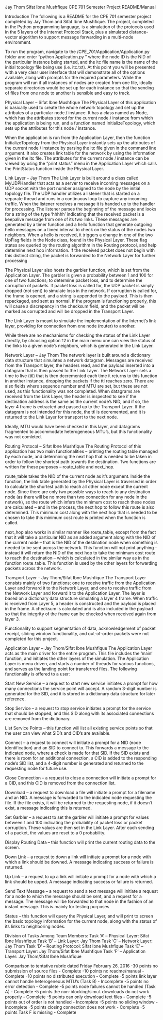 Jay Thom
Sifat Ibne Mushfique
CPE 701
Semester Project
README/Manual


Introduction 
The following is a README for the CPE 701 semester project completed by Jay Thom and Sifat Ibne Mushfique. The project, completed in the Python programming language, is a simulation of the protocols used in the 5 layers of the Internet Protocol Stack, plus a simulated distance-vector algorithm to support message forwarding in a multi-node environment. 

To run the program, navigate to the /CPE_701/Application/Application.py folder and enter “python Application.py <node ID> <itc file name>” where the node ID is the NID of the particular instance being started, and the itc file name is the name of the initial topology file being use (i.e. itc.txt). At this point you will be presented with a very clear user interface that will demonstrate all of the options available, along with prompts for the required parameters. While the program will run if all instances of nodes are created from one file, ideally separate directories would be set up for each instance so that the sending of files from one node to another is sensible and easy to track.


Physical Layer – Sifat Ibne Mushfique
The Physical Layer of this application is basically used to create the whole network topology and set up the attributes of a particular node / instance. It has a class named as Node, which has the attributes stored for the current node / instance from which the application is being run, and a function named InitializeTopology, which sets up the attributes for this node / instance.

When the application is run from the Application Layer, then the function InitializeTopology from the Physical Layer instantly sets up the attributes of the current node / instance by parsing the itc file given in the command line argument. It also creates link table for the network by using the information given in the itc file. The attributes for the current node / instance can be viewed by using the “print status” menu in the Application Layer which calls the PrintStatus function inside the Physical Layer. 


Link Layer – Jay Thom
The Link Layer is built around a class called MyUDPHandler that acts as a server to receive incoming messages on a UDP socket with the port number assigned to the node by the initial topology file. The UDP handler utilizes a listener that is started on a separate thread and runs in a continuous loop to capture any incoming traffic. When the listener receives a message it is handed up to the handler for processing. The listener parses the beginning of the message and looks for a string of the type ‘hhhhh’ indicating that the received packet is a keepalive message from one of its two links. These messages are generated by a timer function and a hello function that generate outgoing hello messages on a timed interval to check on the status of the nodes two neighbors. When a hello is received, it triggers a change in one of the two UpFlag fields in the Node class, found in the Physical Layer. These flag states are queried by the routing algorithm in the Routing protocol, and help determine next hop information. If the received packet does not begin with this distinct string, the packet is forwarded to the Network Layer for further processing. 

The Physical Layer also hosts the garbler function, which is set from the Application Layer. The garbler is given a probability between 1 and 100 for one of two functions; to determine packet loss, and to determine the corruption of packets. If packet loss is called for, the UDP packet is simply dropped (not sent) to simulate loss in the network. If corruption is called for, the frame is opened, and a string is appended to the payload. This is then repackaged, and sent as normal. If the program is functioning properly, this will cause a discrepancy in the checksum field, and the packet will be marked as corrupted and will be dropped in the Transport Layer. 

The Link Layer is meant to simulate the implementation of the Internet’s link layer, providing for connection from one node (router) to another.

While there are no mechanisms for checking the status of the Link Layer directly, by choosing option 12 in the main menu one can view the status of the links to a given node’s neighbors, which is generated in the Link Layer.


Network Layer – Jay Thom
The network layer is built around a dictionary data structure that simulates a network datagram. Messages are received from the Transport layer, the headers read, and the payload inserted into a datagram that is then passed to the Link Layer. The Network Layer sets a time to live (ttl) that is then decremented each time it returns to this function in another instance, dropping the packets if the ttl reaches zero. There are also fields where sequence number and MTU are set, but these are not used, as this functionality was not completed. When datagrams are received from the Link Layer, the header is inspected to see if the destination address is the same as the current node’s NID, and if so, the layer 4 frame is extracted and passed up to the Transport Layer. If the datagram is not intended for this node, the ttl is decremented, and it is returned to the Link Layer for transport to the next node.

Ideally, MTU would have been checked in this layer, and datagrams fragmented to accommodate heterogeneous MTU’s, but this functionality was not comleted.


Routing Protocol – Sifat Ibne Mushfique
The Routing Protocol of this application has two main functionalities – printing the routing table managed by each node, and determining the next hop that is needed to be taken in order to follow the shortest path towards the destination. Two functions are written for these purposes – route_table and next_hop.

route_table takes the NID of the current node as it’s argument. Inside the function, the link table generated by the Physical Layer is traversed in order to calculate the shortest path to reach all other node except the current node. Since there are only two possible ways to reach to any destination node (as there will be no more than two connection for any node in the network), so the route which infers the minimum cost to reach these nodes are calculated – and in the process, the next hop to follow this route is also determined. This minimum cost along with the next hop that is needed to be chosen to take this minimum cost route is printed when the function is called.

next_hop also works in similar manner like route_table, except from the fact that it will take a particular NID as an added argument along with the NID of the current node – that is the NID of the destination node when something is needed to be sent across the network. This function will not print anything – instead it will return the NID of the next hop to take the minimum cost route to reach the destination – which is calculated in the similar way as in the function route_table. This function is used by the other layers for forwarding packets across the network.


Transport Layer – Jay Thom/Sifat Ibne Mushfique
The Transport Layer consists mainly of two functions; one to receive traffic from the Application Layer and forward it to the Network Layer, and one to receive traffic from the Network Layer and forward it to the Application Layer. The layer is based on a dictionary data structure simulating a layer 4 frame. When traffic is received from Layer 5, a header is constructed and the payload is placed in the frame. A checksum is calculated and is also included in the payload so that the integrity of the frame can be checked when received again from layer 3.

Functionality to support segmentation of data, acknowledgement of packet receipt, sliding window functionality, and out-of-order packets were not completed for this project.


Application Layer – Jay Thom/Sifat Ibne Mushfique
The Application Layer acts as the main driver for the entire program. This file includes the ‘main’ function, and initiates the other layers of the simulation. The Application Layer is menu driven, and starts a number of threads for various functions, and serves as the landing point for transferred files. The following functionality is offered to a user:

Start New Service – a request to start new service initiates a prompt for how many connections the service point will accept. A random 3-digit number is generated for the SID, and it is stored in a dictionary data structure for later reference. 

Stop Service – a request to stop service initiates a prompt for the service that should be stopped, and this SID along with its associated connections are removed from the dictionary.

List Service Points – this function will list all existing service points so that the user can view what SID’s and CID’s are available.

Connect – a request to connect will initiate a prompt for a NID (node identification) and an SID to connect to. This forwards a message to the indicated node, where a check is made for that SID. If the SID exists and there is room for an additional connection, a CID is added to the responding node’s SID list, and a 4-digit number is generated and returned to the requesting node for future use.

Close Connection – a request to close a connection will initiate a prompt for a CID, and this CID is removed from the connection list.

Download – a request to download a file will initiate a prompt for a filename and an NID. A message is forwarded to the indicated node requesting the file. If the file exists, it will be returned to the requesting node, if it doesn’t exist, a message indicating this is returned.

Set Garbler – a request to set the garbler will initiate a prompt for values between 1 and 100 indicating the probability of packet loss or packet corruption. These values are then set in the Link Layer. After each sending of a packet, the values are reset to a 0 probability.

Display Routing Data – this function will print the current routing data to the screen.

Down Link – a request to down a link will initiate a prompt for a node with which a link should be downed. A message indicating success or failure is returned.

Up Link – a request to up a link will initiate a prompt for a node with which a link should be upped. A message indicating success or failure is returned.

Send Text Message – a request to send a text message will initiate a request for a node to which the message should be sent, and a request for a message. The message will be forwarded to that node in the fashion of an instant message. This is mainly for testing purposes.

Status – this function will query the Physical Layer, and will print to screen the basic topology information for the current node, along with the status of its links to neighboring nodes.


Division of Tasks Among Team Members:
Task ‘A’ – Physical Layer: Sifat Ibne Mushfique
Task ‘B’ – Link Layer: Jay Thom
Task ‘C’ – Network Layer: Jay Thom
Task ‘D’ – Routing Protocol: Sifat Ibne Mushfique
Task ‘E’ – Transport Layer: Jay Thom/Sifat Ibne Mushfique
Task ‘F’ – Application Layer: Jay Thom/Sifat Ibne Mushfique


Comparison to tentative rubric dated Friday February 26, 2016
-30 points no submission of source files - Complete
-10 points no readme/manual - Complete
-10 points no distributed execution - Complete
-5 points link layer cannot handle heterogeneous MTU’s (Task B) - Incomplete
-5 points no error detection - Complete
-5 points node failures cannot be handled (Task A) - Complete
-5 points the non-blocking/simul. downloads do not work properly - Complete
-5 points can only download text files - Complete
-5 points out of order is not handled - Incomplete
-5 points no sliding window - Incomplete
-5 points closing connection does not work - Complete
-5 points Task F is missing - Complete
